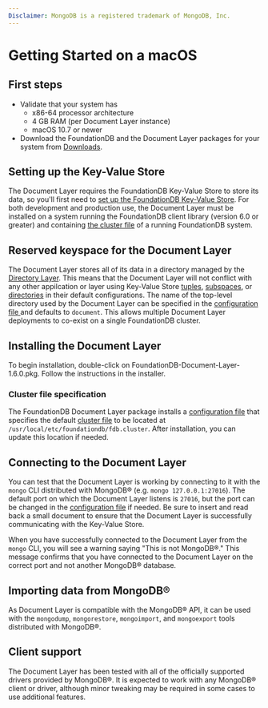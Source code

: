 ```yaml
---
Disclaimer: MongoDB is a registered trademark of MongoDB, Inc.
---
```


# Getting Started on a macOS

## First steps

* Validate that your system has
    * x86-64 processor architecture
    * 4 GB RAM (per Document Layer instance)
    * macOS 10.7 or newer
* Download the FoundationDB and the Document Layer packages for your system from [Downloads](https://www.foundationdb.org/download/).


## Setting up the Key-Value Store

The Document Layer requires the FoundationDB Key-Value Store to store
its data, so you'll first need to [set up the FoundationDB Key-Value
Store](https://apple.github.io/foundationdb/getting-started-mac.html).
For both development and production use, the Document Layer must be
installed on a system running the FoundationDB client library (version
6.0 or greater) and containing [the cluster
file](https://apple.github.io/foundationdb/administration.html#cluster-files)
of a running FoundationDB system.

## Reserved keyspace for the Document Layer

The Document Layer stores all of its data in a directory managed by the
[Directory Layer](https://apple.github.io/foundationdb/developer-guide.html#directories).
This means that the Document Layer will not conflict with any other
appilcation or layer using Key-Value Store
[tuples](https://apple.github.io/foundationdb/data-modeling.html#tuples),
[subspaces](https://apple.github.io/foundationdb/developer-guide.html#subspaces),
or
[directories](https://apple.github.io/foundationdb/developer-guide.html#directories)
in their default configurations. The name of the top-level directory
used by the Document Layer can be specified in the [configuration file
](configuration.md) and defaults to `document`. This allows multiple Document Layer
deployments to co-exist on a single FoundationDB cluster.

## Installing the Document Layer

To begin installation, double-click on
FoundationDB-Document-Layer-1.6.0.pkg. Follow the instructions in the
installer.

### Cluster file specification

The FoundationDB Document Layer package installs a [configuration file](configuration.md) 
that specifies the default [cluster
file](https://apple.github.io/foundationdb/administration.html#cluster-files)
to be located at `/usr/local/etc/foundationdb/fdb.cluster`. After installation, you
can update this location if needed.

## Connecting to the Document Layer

You can test that the Document Layer is working by connecting to it with
the `mongo` CLI distributed with MongoDB® (e.g.
`mongo 127.0.0.1:27016`). The default port on which the Document Layer
listens is `27016`, but the port can be changed in the [configuration
file](configuration.md) if needed. Be sure to insert and read back a small
document to ensure that the Document Layer is successfully communicating
with the Key-Value Store.

When you have successfully connected to the Document Layer from the `mongo` CLI, you will see a warning saying "This is not MongoDB®." This message confirms that you have connected to the Document Layer on the correct port and not another MongoDB® database.

## Importing data from MongoDB®

As Document Layer is compatible with the MongoDB® API, it can be used with the
`mongodump`,
`mongorestore`, `mongoimport`, and `mongoexport` tools distributed with
MongoDB®.

## Client support

The Document Layer has been tested with all of the officially supported
drivers provided by MongoDB®. It is expected to work with any MongoDB®
client or driver, although minor tweaking may be required in some cases
to use additional features.
